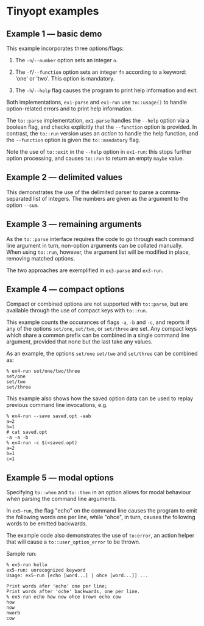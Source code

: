 # Tinyopt examples

## Example 1 — basic demo

This example incorporates three options/flags:

1. The `-n`/`--number` option sets an integer `n`.

2. The `-f`/`--function` option sets an integer `fn` according to a keyword: 'one' or 'two'.
   This option is mandatory.

3. The `-h`/`--help` flag causes the program to print help information and exit.

Both implementations, `ex1-parse` and `ex1-run` use `to::usage()` to handle
option-related errors and to print help information.

The `to::parse` implementation, `ex1-parse` handles the `--help` option via
a boolean flag, and checks explicitly that the `--function` option is provided.
In contrast, the `to::run` version uses an _action_ to handle the help function,
and the `--function` option is given the `to::mandatory` flag.

Note the use of `to::exit` in the `--help` option in `ex1-run`: this
stops further option processing, and causes `to::run` to return an
empty `maybe` value.

## Example 2 — delimited values

This demonstrates the use of the delimited parser to parse a comma-separated
list of integers. The numbers are given as the argument to the option `--sum`.

## Example 3 — remaining arguments

As the `to::parse` interface requires the code to go through each
command line argument in turn, non-option arguments can be collated
manually. When using `to::run`, however, the argument list will
be modified in place, removing matched options.

The two approaches are exemplified in `ex3-parse` and `ex3-run`.

## Example 4 — compact options

Compact or combined options are not supported with `to::parse`,
but are available through the use of compact keys with `to::run`.

This example counts the occurances of flags `-a`, `-b`
and `-c`, and reports if any of the options `set/one`, `set/two`,
or `set/three` are set. Any compact keys which share a common prefix can be combined
in a single command line argument, provided that none but the last take
any values.

As an example, the options `set/one` `set/two` and `set/three` can be combined as:
```
% ex4-run set/one/two/three
set/one
set/two
set/three
```

This example also shows how the saved option data can be used to
replay previous command line invocations, e.g.
```
% ex4-run --save saved.opt -aab
a=2
b=1
# cat saved.opt
-a -a -b
% ex4-run -c $(<saved.opt)
a=2
b=1
c=1
```
 
## Example 5 — modal options

Specifying `to::when` and `to::then` in an option allows for
modal behaviour when parsing the command line arguments.

In `ex5-run`, the flag "echo" on the command line causes the
program to emit the following words one per line, while "ohce",
in turn, causes the following words to be emitted backwards.

The example code also demonstrates the use of `to:error`, an action helper
that will cause a `to::user_option_error` to be thrown.

Sample run:
```
% ex5-run hello
ex5-run: unrecognized keyword
Usage: ex5-run [echo [word...] | ohce [word...]] ...

Print words afer 'echo' one per line;
Print words after 'oche' backwards, one per line.
% ex5-run echo how now ohce brown echo cow
how
now
nworb
cow
```
```
